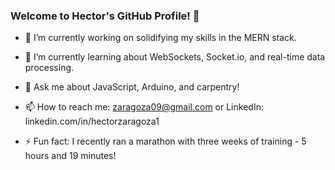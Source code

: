 ### Welcome to Hector's GitHub Profile! 👋

- 🔭 I’m currently working on solidifying my skills in the MERN stack.
- 🌱 I’m currently learning about WebSockets, Socket.io, and real-time data processing.

- 💬 Ask me about JavaScript, Arduino, and carpentry!
- 📫 How to reach me: zaragoza09@gmail.com or LinkedIn: linkedin.com/in/hectorzaragoza1

- ⚡ Fun fact: I recently ran a marathon with three weeks of training - 5 hours and 19 minutes!
